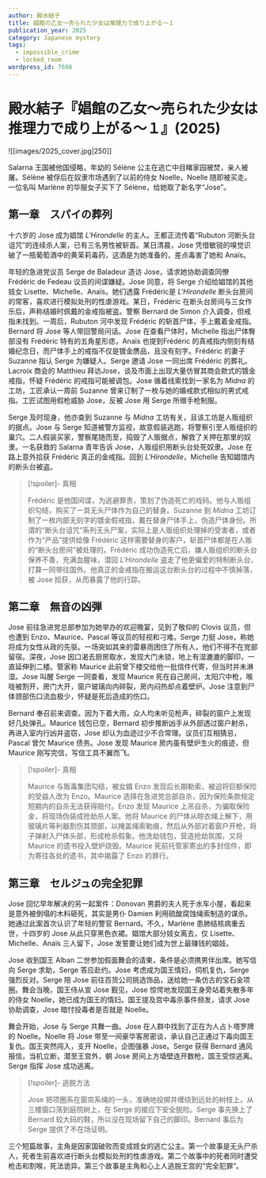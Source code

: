 ```yaml
---
author: 殿水結子
title: 娼館の乙女～売られた少女は推理力で成り上がる～１
publication_year: 2025
category: Japanese mystery
tags:
  - impossible_crime
  - locked_room
wordpress_id: 7698
---
```


# 殿水結子『娼館の乙女～売られた少女は推理力で成り上がる～１』(2025)

![[images/2025_cover.jpg|250]]

Salarna 王国被他国侵略，年幼的 Sélène 公主在逃亡中目睹家园被焚，亲人被屠。Sélène 被俘后在奴隶市场遇到了以前的侍女 Noelle，Noelle 随即被买走。一位名叫 Marlène 的华服女子买下了 Sélène，给她取了新名字“Jose”。

## 第一章　スパイの葬列

十六岁的 Jose 成为娼馆 <i>L'Hirondelle</i> 的主人。王都正流传着“Rubuton 河断头台诅咒”的连续杀人案，已有三名男性被斩首。某日清晨，Jose 凭借敏锐的嗅觉识破了一瓶葡萄酒中的黄茉莉毒药，这酒是为她准备的，差点毒害了她和 Anaïs。

年轻的急进党议员 Serge de Baladeur 造访 Jose，请求她协助调查同僚 Frédéric de Fedeau 议员的间谍嫌疑。Jose 同意，将 Serge 介绍给娼馆的其他妓女 Lisette、Michelle、Anaïs。她们透露 Frédéric是 <i>L'Hirondelle</i> 断头台房间的常客，喜欢进行模拟处刑的性虐游戏。某日，Frédéric 在断头台房间与三女作乐后，声称结婚时佩戴的金戒指被盗。警察 Bernard de Simon 介入调查，但戒指未找到。一周后，Rubuton 河中发现 Frédéric 的斩首尸体，手上戴着金戒指。Bernard 将 Jose 等人带回警局问话。Jose 在查看尸体时，Michelle 指出尸体臀部没有 Frédéric 特有的五角星形痣，Anaïs 也提到Frédéric 的真戒指内侧刻有结婚纪念日，而尸体手上的戒指不仅是镀金赝品，且没有刻字。Frédéric 的妻子 Suzanne 指认 Serge 为嫌疑人。Serge 邀请 Jose 一同出席 Frédéric 的葬礼。Lacroix 商会的 Matthieu 拜访Jose，谈及市面上出现大量仿冒其商会款式的镀金戒指，怀疑 Frédéric 的戒指可能被调包。Jose 循着线索找到一家名为 <i>Midna</i> 的工坊，工匠承认一周前 Suzanne 曾来订制了一枚与她的婚戒款式相似的男式戒指。工匠试图用假枪威胁 Jose，反被 Jose 用 Serge 所赠手枪制服。

Serge 及时现身，他亦查到 Suzanne 与 <i>Midna</i> 工坊有关，且该工坊是人贩组织的据点。Jose 与 Serge 知道被警方监视，故意假装逃跑，将警察引至人贩组织的巢穴。二人假装买家，警察尾随而至，捣毁了人贩据点，解救了关押在那里的奴隶。一名获救的 Salarna 青年告诉 Jose，人贩组织用断头台处死奴隶。Jose 在路上意外拾获 Frédéric 真正的金戒指。回到 <i>L'Hirondelle</i>，Michelle 告知娼馆内的断头台被盗。

> [!spoiler]- 真相
>
> Frédéric 是他国间谍，为逃避罪责，策划了伪造死亡的戏码。他与人贩组织勾结，购买了一具无头尸体作为自己的替身。Suzanne 到 <i>Midna</i> 工坊订制了一枚内部无刻字的镀金假戒指，戴在替身尸体手上，伪造尸体身份。所谓的“断头台诅咒”系列无头尸案，实际上是人贩组织处理掉的受害者，或者作为“产品”提供给像 Frédéric 这样需要替身的客户，斩首尸体都是在人贩的“断头台房间”被处理的。Frédéric 成功伪造死亡后，嫌人贩组织的断头台保养不善，充满血腥味，潜回 <i>L'Hirondelle</i> 盗走了他更偏爱的特制断头台，打算一同带往国外。他真正的金戒指在搬运这台断头台的过程中不慎掉落，被 Jose 拾获，从而暴露了他的行踪。

## 第二章　無音の凶弾

Jose 前往急进党总部参加为她举办的欢迎晚宴，见到了敬仰的 Clovis 议员，但也遭到 Enzo、Maurice、Pascal 等议员的轻视和刁难。Serge 力挺 Jose，称她将成为女性从政的先驱。一场突如其来的雷暴雨困住了所有人，他们不得不在党部留宿。深夜，Jose 因口渴去厨房取水，发现大门未锁，地上有湿漉漉的脚印，一直延伸到二楼。管家称 Maurice 此前曾下楼交给他一批信件代寄，但当时并未淋湿。Jose 叫醒 Serge 一同查看，发现 Maurice 死在自己房间，太阳穴中枪，喉咙被割开，房门大开，窗户玻璃向内碎裂，房内闷热却点着壁炉。Jose 注意到尸体颈部伤口流血极少，怀疑是死后造成的伤口。

Bernard 奉召前来调查。因为下着大雨，众人均未听见枪声，碎裂的窗户上发现好几处弹孔。Maurice 钱包已空，Bernard 初步推断凶手从外部透过窗户射杀，再进入室内行凶并盗窃，Jose 却认为血迹过少不合常理。议员们互相猜忌，Pascal 曾欠 Maurice 债务。Jose 发现 Maurice 房内虽有壁炉生火的痕迹，但 Maurice 刚写完信，写信工具不翼而飞。

> [!spoiler]- 真相
>
> Maurice 与贩毒集团勾结，被女婿 Enzo 发现后长期勒索，被迫将巨额保险的受益人改为 Enzo。Maurice 选择在急进党总部自杀，因为保险条款规定短期内的自杀无法获得赔付。Enzo 发现 Maurice 上吊自杀，为骗取保险金，将现场伪装成抢劫杀人案。他将 Maurice 的尸体从晾衣绳上解下，用玻璃片等利器割伤其颈部，以掩盖绳索勒痕，然后从外部对着窗户开枪，将子弹射入尸体头部，形成枪杀假象。他洗劫钱包，营造抢劫氛围，又将 Maurice 的遗书投入壁炉烧毁。Maurice 死前托管家寄出的多封信件，即为寄往各处的遗书，其中揭露了 Enzo 的罪行。

## 第三章　セルジュの完全犯罪

Jose 回忆早年解决的另一起案件：Donovan 男爵的夫人死于水车小屋，看起来是意外被倒塌的木料砸死，其实是男仆 Damien 利用硫酸腐蚀绳索制造的谋杀。她通过此案首次认识了年轻的警官 Bernard。不久，Marlène 患肺结核病重去世，十四岁的 Jose 从此只穿黑色衣裙。娼馆大部分妓女离去，仅 Lisette、Michelle、Anaïs 三人留下，Jose 发誓要让她们成为世上最赚钱的娼妓。

Jose 收到国王 Alban 二世参加假面舞会的请柬，条件是必须携男伴出席。她写信向 Serge 求助，Serge 答应赴约。Jose 考虑成为国王情妇，伺机复仇，Serge 强烈反对。Serge 陪 Jose 前往百货公司挑选饰品，送给她一条仿古的宝石金项圈。舞会当晚，国王侍从宣 Jose 觐见，Jose 惊愕地发现国王身旁站着失散多年的侍女 Noelle，她已成为国王的情妇。国王提及宫中毒杀事件频发，请求 Jose 协助调查，Jose 暗忖投毒者是否就是 Noelle。

舞会开始，Jose 与 Serge 共舞一曲。Jose 在人群中找到了正在为人占卜塔罗牌的 Noelle。Noelle 将 Jose 带至一间豪华客房密谈，承认自己正通过下毒向国王复仇。国王突然闯入，支开 Noelle，企图强暴 Jose。Serge 获得 Bernard 通风报信，当机立断，潜至王宫外，朝 Jose 房间上方墙壁连开数枪，国王受惊逃离。Serge 指挥 Jose 成功逃离。

> [!spoiler]- 逃脱方法
>
> Jose 把项圈系在窗帘系绳的一头，准确地投掷并缠绕到远处的树枝上，从三楼窗口荡到庭院树上，在 Serge 的接应下安全脱险。Serge 事先换上了 Bernard 较大码的鞋，所以没在现场留下自己的脚印。Bernard 事后为 Serge 提供了不在场证明。

三个短篇故事，主角是因家国破败而变成妓女的逃亡公主。第一个故事是无头尸杀人，死者生前喜欢进行断头台模拟处刑的性虐游戏。第二个故事中的死者同时遭受枪击和割喉，死法诡异。第三个故事是主角和心上人逃脱王宫的“完全犯罪”。
